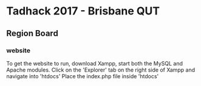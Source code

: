 # Tadhack 2017 - Brisbane QUT

## Region Board

### website
To get the website to run, download Xampp, start both the MySQL and Apache modules.
Click on the 'Explorer' tab on the right side of Xampp and navigate into 'htdocs'
Place the index.php file inside 'htdocs'
